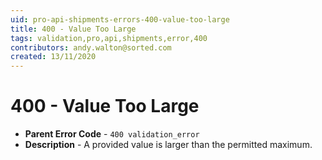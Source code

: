 ```yaml
---
uid: pro-api-shipments-errors-400-value-too-large
title: 400 - Value Too Large
tags: validation,pro,api,shipments,error,400
contributors: andy.walton@sorted.com
created: 13/11/2020
---
```

# 400 - Value Too Large

* **Parent Error Code** - `400 validation_error`
* **Description** - A provided value is larger than the permitted maximum.
